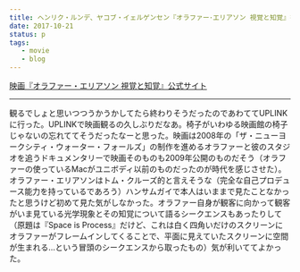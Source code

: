 ```yaml
---
title: ヘンリク・ルンデ、ヤコブ・イェルゲンセン『オラファー･エリアソン 視覚と知覚』を観た
date: 2017-10-21
status: p
tags:
   - movie
   - blog
---
```


[映画『オラファー・エリアソン 視覚と知覚』公式サイト](http://www.ficka.jp/olafur/)

---

観るでしょと思いつつうかうかしてたら終わりそうだったのであわててUPLINKに行った。UPLINKで映画観るの久しぶりだなあ。椅子がいわゆる映画館の椅子じゃないの忘れててそうだったなーと思った。映画は2008年の「ザ・ニューヨークシティ・ウォーター・フォールズ」の制作を進めるオラファーと彼のスタジオを追うドキュメンタリーで映画そのものも2009年公開のものだそう（オラファーの使っているMacがユニボディ以前のものだったのが時代を感じさせた）。オラファー・エリアソンはトム・クルーズ的と言えそうな（完全な自己プロデュース能力を持っているであろう）ハンサムガイで本人はいままで見たことなかったと思うけど初めて見た気がしなかった。オラファー自身が観客に向かって観客がいま見ている光学現象とその知覚について語るシークエンスもあったりして（原題は『Space is Process』だけど、これは白く四角いだけのスクリーンにオラファーがフレームインしてくることで、平面に見えていたスクリーンに空間が生まれる…という冒頭のシークエンスから取ったもの）気が利いててよかった。
